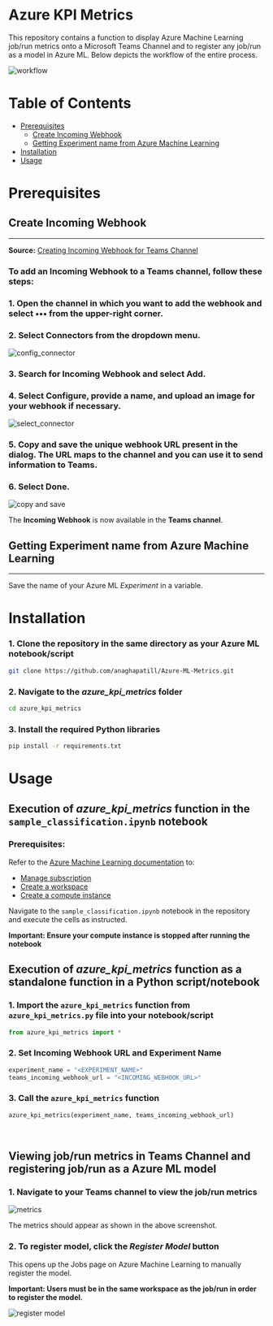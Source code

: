 # Azure KPI Metrics

This repository contains a function to display Azure Machine Learning job/run metrics onto a Microsoft Teams Channel and to register any job/run as a model in Azure ML. Below depicts the workflow of the entire process.

![workflow](./images/azure_kpi_metrics.drawio.svg)

Table of Contents
====
+ [Prerequisites](#prerequisites)
    + [Create Incoming Webhook](#create-incoming-webhook)
    + [Getting Experiment name from Azure Machine Learning](#getting-experiment-name-from-azure-machine-learning)
+ [Installation](#installation)
+ [Usage](#usage)


Prerequisites
===

## **Create Incoming Webhook**
-----------------------



**Source:** [Creating Incoming Webhook for Teams Channel](https://learn.microsoft.com/en-us/microsoftteams/platform/webhooks-and-connectors/how-to/add-incoming-webhook?tabs=dotnet)

### To add an Incoming Webhook to a Teams channel, follow these steps:


### 1. Open the channel in which you want to add the webhook and select ••• from the upper-right corner.
<p></p>

### 2. Select Connectors from the dropdown menu.
<p></p>

![config_connector](./images/config_connector.png)

### 3. Search for Incoming Webhook and select Add.
<p></p>

### 4. Select Configure, provide a name, and upload an image for your webhook if necessary.
<p></p>

![select_connector](./images/select_connector.png)

### 5. Copy and save the unique webhook URL present in the dialog. The URL maps to the channel and you can use it to send information to Teams.
<p></p>

### 6. Select Done.
<p></p>

![copy and save](./images/copysave.png)

<p></p>

The **Incoming Webhook** is now available in the **Teams channel**.


## **Getting Experiment name from Azure Machine Learning**
---

Save the name of your Azure ML *Experiment* in a variable. 


Installation
===

### 1. Clone the repository in the same directory as your Azure ML notebook/script
```sh
git clone https://github.com/anaghapatill/Azure-ML-Metrics.git
```

### 2. Navigate to the *azure_kpi_metrics* folder
```sh
cd azure_kpi_metrics
```

### 3. Install the required Python libraries
```sh 
pip install -r requirements.txt
```

Usage
===

## **Execution of *azure_kpi_metrics* function in the `sample_classification.ipynb` notebook**
<p></p>

### **Prerequisites:**

Refer to the [Azure Machine Learning documentation](https://learn.microsoft.com/en-us/azure/machine-learning/?view=azureml-api-2) to:

+ [Manage subscription](https://portal.azure.com/)
+ [Create a workspace](https://learn.microsoft.com/en-us/azure/machine-learning/quickstart-create-resources?view=azureml-api-2)
+ [Create a compute instance](https://learn.microsoft.com/en-us/azure/machine-learning/quickstart-create-resources?view=azureml-api-2#create-a-compute-instance)

Navigate to the `sample_classification.ipynb` notebook in the repository and execute the cells as instructed.

**Important: Ensure your compute instance is stopped after running the notebook**

## **Execution of *azure_kpi_metrics* function as a standalone function in a Python script/notebook**
<p></p>

### 1. Import the `azure_kpi_metrics` function from `azure_kpi_metrics.py` file into your notebook/script

```python
from azure_kpi_metrics import *
```

### 2. Set Incoming Webhook URL and Experiment Name
```python
experiment_name = "<EXPERIMENT_NAME>"
teams_incoming_webhook_url = "<INCOMING_WEBHOOK_URL>"
```

### 3. Call the `azure_kpi_metrics` function

``` python
azure_kpi_metrics(experiment_name, teams_incoming_webhook_url)
```
<br />

## **Viewing job/run metrics in Teams Channel and registering job/run as a Azure ML model**
<p></p>

### 1. Navigate to your Teams channel to view the job/run metrics

![metrics](./images/metrics.png)

The metrics should appear as shown in the above screenshot.
<p></p>

### 2. To register model, click the *Register Model* button

This opens up the Jobs page on Azure Machine Learning to manually register the model.
<p>

**Important: Users must be in the same workspace as the job/run in order to register the model.**

![register model](./images/register.jpg)

